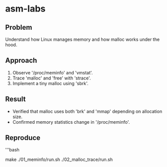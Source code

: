 # asm-labs

## Problem
Understand how Linux manages memory and how malloc works under the hood.

## Approach
1. Observe '/proc/meminfo' and 'vmstat'.
2. Trace 'malloc' and 'free' with 'strace'.
3. Implement a tiny malloc using 'sbrk'.

## Result
- Verified that malloc uses both 'brk' and 'mmap' depending on allocation size.
- Confirmed memory statistics change in '/proc/meminfo'.

## Reproduce
'''bash

make
./01_meminfo/run.sh
./02_malloc_trace/run.sh
